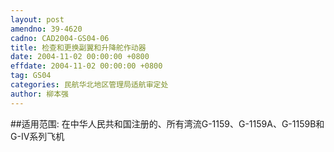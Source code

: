 ```yaml
---
layout: post
amendno: 39-4620
cadno: CAD2004-GS04-06
title: 检查和更换副翼和升降舵作动器
date: 2004-11-02 00:00:00 +0800
effdate: 2004-11-02 00:00:00 +0800
tag: GS04
categories: 民航华北地区管理局适航审定处
author: 柳本强
---
```


##适用范围:
在中华人民共和国注册的、所有湾流G-1159、G-1159A、G-1159B和G-IV系列飞机

